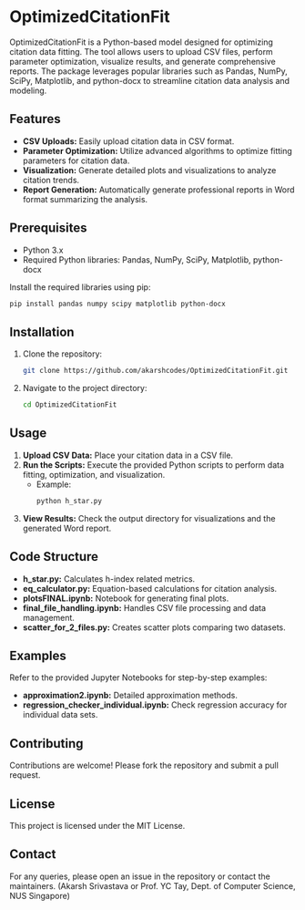 
# OptimizedCitationFit

OptimizedCitationFit is a Python-based model designed for optimizing citation data fitting. The tool allows users to upload CSV files, perform parameter optimization, visualize results, and generate comprehensive reports. The package leverages popular libraries such as Pandas, NumPy, SciPy, Matplotlib, and python-docx to streamline citation data analysis and modeling.

## Features
- **CSV Uploads:** Easily upload citation data in CSV format.
- **Parameter Optimization:** Utilize advanced algorithms to optimize fitting parameters for citation data.
- **Visualization:** Generate detailed plots and visualizations to analyze citation trends.
- **Report Generation:** Automatically generate professional reports in Word format summarizing the analysis.

## Prerequisites
- Python 3.x
- Required Python libraries: Pandas, NumPy, SciPy, Matplotlib, python-docx

Install the required libraries using pip:
```bash
pip install pandas numpy scipy matplotlib python-docx
```

## Installation
1. Clone the repository:
   ```bash
   git clone https://github.com/akarshcodes/OptimizedCitationFit.git
   ```
2. Navigate to the project directory:
   ```bash
   cd OptimizedCitationFit
   ```

## Usage
1. **Upload CSV Data:** Place your citation data in a CSV file.
2. **Run the Scripts:** Execute the provided Python scripts to perform data fitting, optimization, and visualization.
   - Example:
     ```bash
     python h_star.py
     ```
3. **View Results:** Check the output directory for visualizations and the generated Word report.

## Code Structure
- **h_star.py:** Calculates h-index related metrics.
- **eq_calculator.py:** Equation-based calculations for citation analysis.
- **plotsFINAL.ipynb:** Notebook for generating final plots.
- **final_file_handling.ipynb:** Handles CSV file processing and data management.
- **scatter_for_2_files.py:** Creates scatter plots comparing two datasets.

## Examples
Refer to the provided Jupyter Notebooks for step-by-step examples:
- **approximation2.ipynb:** Detailed approximation methods.
- **regression_checker_individual.ipynb:** Check regression accuracy for individual data sets.

## Contributing
Contributions are welcome! Please fork the repository and submit a pull request.

## License
This project is licensed under the MIT License.

## Contact
For any queries, please open an issue in the repository or contact the maintainers. (Akarsh Srivastava or Prof. YC Tay, Dept. of Computer Science, NUS Singapore)
